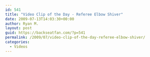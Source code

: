 ```yaml
---
id: 541
title: "Video Clip of the Day - Referee Elbow Shiver"
date: 2009-07-13T14:03:30+00:00
author: Ryan M.
layout: post
guid: https://backseatfan.com/?p=541
permalink: /2009/07/video-clip-of-the-day-referee-elbow-shiver/
categories:
  - Videos
---
```


<div class="entry">
  <p style="text-align: center;">
  </p>
</div>
